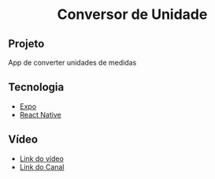 <h1 align="center">Conversor de Unidade</h1>
<h2>Projeto</h2>
App de converter unidades de medidas
<h2>Tecnologia</h2>
<ul>
  <li><a href="https://docs.expo.io">Expo</a></li>
  <li><a href="https://reactnative.dev">React Native</a></li>
</ul>
<h2>Vídeo</h2>
<ul>
  <li><a href="https://www.youtube.com/watch?v=BwQXjROykvU&t=2636s">Link do vídeo</a></li>
  <li><a href="https://www.youtube.com/channel/UCbWV65OoGP6mw2pGd0c5E-g">Link do Canal</a></li>
</ul>
